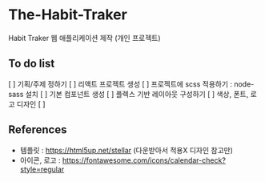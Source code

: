 # The-Habit-Traker  
Habit Traker 웹 애플리케이션 제작 (개인 프로젝트)  

## To do list
[ ] 기획/주제 정하기
[ ] 리액트 프로젝트 생성
[ ] 프로젝트에 scss 적용하기 : node-sass 설치
[ ] 기본 컴포넌트 생성
[ ] 플렉스 기반 레이아웃 구성하기
[ ] 색상, 폰트, 로고 디자인
[ ] 

## References
- 템플릿 : https://html5up.net/stellar (다운받아서 적용X 디자인 참고만)
- 아이콘, 로고 : https://fontawesome.com/icons/calendar-check?style=regular
